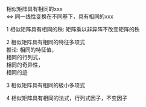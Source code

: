 相似矩阵具有相同的xxx  
 $\iff$ 同一线性变换在不同基下，具有相同的xxx  
  
1 相似矩阵具有相同的秩: 矩阵乘以非异阵不改变矩阵的秩  
  
2 相似矩阵具有相同的特征多项式  
推论: 相同的特征值，  
     相同的行列式，  
     相同的奇异性，  
     相同的迹  
  
3 相似矩阵具有相同的极小多项式  
  
4 相似矩阵具有相同的法式，行列式因子，不变因子  
